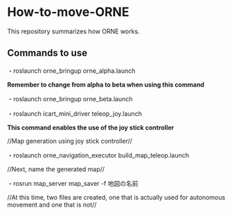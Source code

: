 # How-to-move-ORNE
This repository summarizes how ORNE works.
## Commands to use

 ・roslaunch orne_bringup orne_alpha.launch
 
 __Remember to change from alpha to beta when using this command__
 
 ・roslaunch orne_bringup orne_beta.launch
 
 ・roslaunch icart_mini_driver teleop_joy.launch
 
 **This command enables the use of the joy stick controller**

 //Map generation using joy stick controller//
 
 ・roslaunch orne_navigation_executor build_map_teleop.launch
 
 //Next, name the generated map//
 
 ・rosrun map_server map_saver -f 地図の名前
 
 //At this time, two files are created, one that is actually used for autonomous movement and one that is not//
 
 
 
